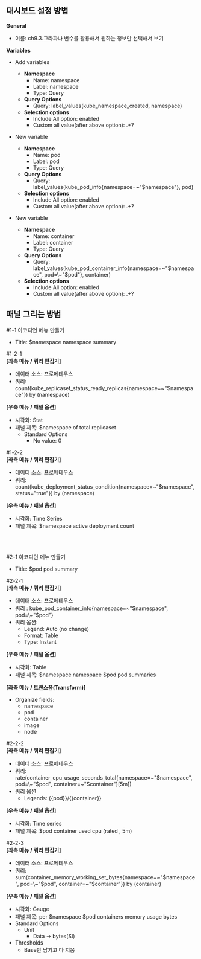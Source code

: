 ## 대시보드 설정 방법 
**General** 
* 이름: ch9.3.그라파나 변수를 활용해서 원하는 정보만 선택해서 보기

**Variables**
  - Add variables 
    - **Namespace**
      - Name: namespace
      - Label: namespace
      - Type: Query
    - **Query Options**
      - Query: label_values(kube_namespace_created, namespace)
    - **Selection options**
      - Include All option: enabled 
      - Custom all value(after above option): .+? 

  - New variable 
    - **Namespace**
      - Name: pod
      - Label: pod
      - Type: Query
    - **Query Options**
      - Query: label_values(kube_pod_info{namespace=\~"$namespace"}, pod)
    - **Selection options**
      - Include All option: enabled 
      - Custom all value(after above option): .+? 

  - New variable 
    - **Namespace**
      - Name: container
      - Label: container
      - Type: Query
    - **Query Options**
      - Query: label_values(kube_pod_container_info{namespace=\~"$namespace", pod=\~"$pod"}, container)
    - **Selection options**
      - Include All option: enabled 
      - Custom all value(after above option): .+? 

## 패널 그리는 방법 

#1-1 아코디언 메뉴 만들기
* Title: $namespace namespace summary 

#1-2-1 </br>
**[좌측 메뉴 / 쿼리 편집기]** 
* 데이터 소스: 프로메테우스
* 쿼리: count(kube_replicaset_status_ready_replicas{namespace=\~"$namespace"}) by (namespace)

**[우측 메뉴 / 패널 옵션]**
* 시각화: Stat
* 패널 제목: $namespace of total replicaset 
  - Standard Options
    - No value: 0

#1-2-2 </br>
**[좌측 메뉴 / 쿼리 편집기]** 
* 데이터 소스: 프로메테우스
* 쿼리: count(kube_deployment_status_condition{namespace=\~"$namespace", status="true"}) by (namespace)

**[우측 메뉴 / 패널 옵션]**
* 시각화: Time Series
* 패널 제목: $namespace active deployment count

</br></br>

#2-1 아코디언 메뉴 만들기
* Title: $pod pod summary

#2-2-1 </br>
**[좌측 메뉴 / 쿼리 편집기]**
* 데이터 소스: 프로메테우스
* 쿼리 : kube_pod_container_info{namespace=\~"$namespace", pod=\~"$pod"}
* 쿼리 옵션:
  - Legend: Auto (no change)
  - Format: Table
  - Type: Instant

**[우측 메뉴 / 패널 옵션]**
* 시각화: Table
* 패널 제목: $namespace namespace $pod pod summaries

**[좌측 메뉴 / 트랜스폼(Transform)]** 
* Organize fields:
  - namespace
  - pod
  - container
  - image
  - node

#2-2-2 </br>
**[좌측 메뉴 / 쿼리 편집기]**
* 데이터 소스: 프로메테우스
* 쿼리: rate(container_cpu_usage_seconds_total{namespace=\~"$namespace", pod=\~"$pod", container=\~"$container"}[5m])
* 쿼리 옵션
  - Legends: {{pod}}/{{container}}

**[우측 메뉴 / 패널 옵션]**
* 시각화: Time series
* 패널 제목: $pod container used cpu (rated , 5m)

#2-2-3 </br>
**[좌측 메뉴 / 쿼리 편집기]** 
* 데이터 소스: 프로메테우스
* 쿼리:  sum(container_memory_working_set_bytes{namespace=\~"$namespace", pod=\~"$pod", container=\~"$container"}) by (container)

**[우측 메뉴 / 패널 옵션]**
* 시각화: Gauge
* 패널 제목: per $namespace $pod containers memory usage bytes
* Standard Options
  - Unit
    - Data -> bytes(SI)
* Thresholds
  - Base만 남기고 다 지움

